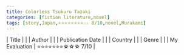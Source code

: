 ```yaml
---
title: Colorless Tsukuru Tazaki
categories: [fiction literature,novel]
tags: [story,Japan,⭐⭐⭐⭐⭐⭐⭐⭐☆☆ 8/10,novel,Murakami]
---
```


| Title |  |
| Author |  |
| Publication Date |   |
| Country |  |
| Genre |   |
| My Evaluation | ⭐⭐⭐⭐⭐⭐⭐☆☆☆ 7/10  |
        